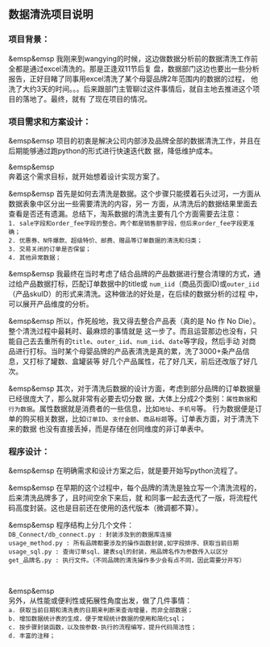 数据清洗项目说明
---------------

### 项目背景：
  &emsp&emsp
  我刚来到wangying的时候，这边做数据分析前的数据清洗工作前全都是通过excel清洗的。那是正逢双11节后复
盘，数据部门这边也要出一些分析报告，正好目睹了同事用excel清洗了某个母婴品牌2年范围内的数据的过程，
他洗了大约3天的时间。。。后来跟部门主管聊过这件事情后，就自主地去推进这个项目的落地了。最终，就有
了现在项目的情况。<br>


### 项目需求和方案设计：
  &emsp&emsp
  项目的初衷是解决公司内部涉及品牌全部的数据清洗工作，并且在后期能够通过跑python的形式进行快速迭代数
据，降低维护成本。

  &emsp&emsp  
  奔着这个需求目标，就开始想着设计实现方案了。
    
  &emsp&emsp
  首先是如何去清洗是数据。这个步骤只能摸着石头过河，一方面从数据表象中区分出一些需要清洗的内容，另一
方面，从清洗后的数据结果里面去查看是否还有遗漏。总结下，淘系数据的清洗主要有几个方面需要去注意：<br>
    `1. sale字段和order_fee字段的整合。两个都是销售额字段，但后来order_fee字段更准确；`<br>
    `2. 优惠券、N件爆款、超级特价、邮费、赠品等订单数据的清洗和归类；`<br>
    `3. 交易关闭的订单是否保留；`<br>
    `4. 其他异常数据；`<br>  

  &emsp&emsp
  我最终在当时考虑了结合品牌的产品数据进行整合清理的方式，通过给产品数据打标，匹配订单数据中的title或
`num_iid`（商品页面ID)或`outer_iid`（产品skuID）的形式来清洗。这种做法的好处是，在后续的数据分析的过程
中，可以展开产品维度的分析。 
  
  &emsp&emsp
  所以，作死般地，我又得去整合产品表（真的是 No 作 No Die）。整个清洗过程中最耗时、最麻烦的事情就是
这一步了。而且运营那边也没有，只能自己去去重所有的`title`、`outer_iid`、`num_iid`、`date`等字段，然后手动
对商品进行打标。当时某个母婴品牌的产品表清洗是真的累，洗了3000+条产品信息，又打标了罐数、盒罐装等
好几个产品属性，花了好几天，前后还改版了好几次。   
  
  &emsp&emsp
  其次，对于清洗后数据的设计方面，考虑到部分品牌的订单数据量已经很庞大了，那么就非常有必要去切分数
据，大体上分成2个类别：`属性数据`和`行为数据`。属性数据就是消费者的一些信息，比如`地址`、`手机号`等。
行为数据便是订单的购买相关数据，比如`订单ID`、`支付金额`、`商品标题`等。订单表方面，对于清洗下来的数据
也没有直接丢掉，而是存储在创同维度的非订单表中。  

### 程序设计：

  &emsp&emsp
  在明确需求和设计方案之后，就是要开始写python流程了。
  
  &emsp&emsp
  在早期的这个过程中，每个品牌的清洗是独立写一个清洗流程的，后来清洗品牌多了，且时间空余下来后，就
和同事一起去迭代了一版，将流程代码高度封装。这也是目前还在使用的迭代版本（微调都不算）。<br>

  &emsp&emsp
  程序结构上分几个文件：<br>
  `DB_Connect/db_connect.py : 封装涉及到的数据库连接`<br>
  `usage_method.py : 所有品牌都要涉及的操作函数封装,如字段排序、获取当前日期`<br>
  `usage_sql.py : 查询订单sql、建表sql的封装，用品牌名作为参数传入以区分`<br>
  `get_品牌名.py : 执行文件。（不同品牌的清洗操作多少会有点不同，因此需要分开写）`<br>
    
<br>
    
  &emsp&emsp    
  另外，从性能或便利性或拓展性角度出发，做了几件事情：<br>
  `a. 获取当前日期和清洗表的日期来判断来查询增量，而非全部数据；`<br>
  `b. 增加数据统计表的生成，便于常规统计数据的使用和简化sql；`<br>
  `c. 按步骤封装函数，以及按参数-执行的流程编写，提升代码简洁性；`<br>
  `d. 丰富的注释；`<br>
